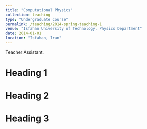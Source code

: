 ```yaml
---
title: "Computational Physics"
collection: teaching
type: "Undergraduate course"
permalink: /teaching/2014-spring-teaching-1
venue: "Isfahan University of Technology, Physics Department"
date: 2014-01-01
location: "Isfahan, Iran"
---
```


Teacher Assistant.

Heading 1
======

Heading 2
======

Heading 3
======
